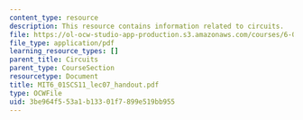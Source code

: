 ```yaml
---
content_type: resource
description: This resource contains information related to circuits.
file: https://ol-ocw-studio-app-production.s3.amazonaws.com/courses/6-01sc-introduction-to-electrical-engineering-and-computer-science-i-spring-2011/3be964f553a1b13301f7899e519bb955_MIT6_01SCS11_lec07_handout.pdf
file_type: application/pdf
learning_resource_types: []
parent_title: Circuits
parent_type: CourseSection
resourcetype: Document
title: MIT6_01SCS11_lec07_handout.pdf
type: OCWFile
uid: 3be964f5-53a1-b133-01f7-899e519bb955
---
```

